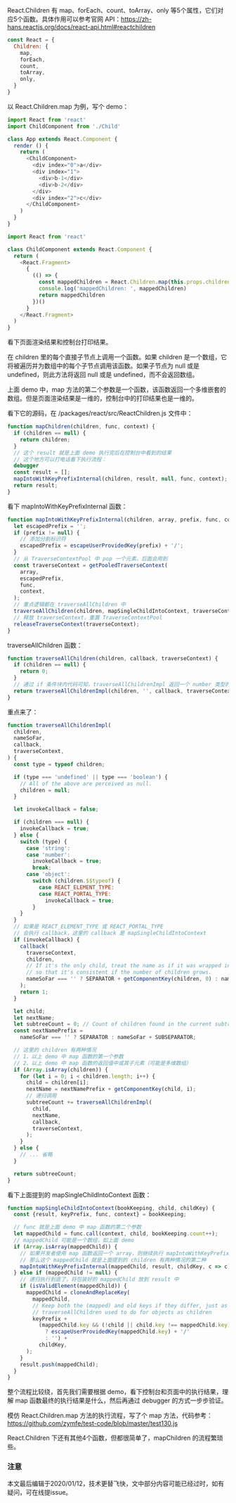React.Children 有 map、forEach、count、toArray、only 等5个属性，它们对应5个函数。具体作用可以参考官网 API：https://zh-hans.reactjs.org/docs/react-api.html#reactchildren

``` javascript
const React = {
  Children: {
    map,
    forEach,
    count,
    toArray,
    only,
  }
}
```

以 React.Children.map 为例，写个 demo：

``` javascript
import React from 'react'
import ChildComponent from './Child'

class App extends React.Component {
  render () {
    return (
      <ChildComponent>
        <div index="0">a</div>
        <div index="1">
          <div>b-1</div>
          <div>b-2</div>
        </div>
        <div index="2">c</div>
      </ChildComponent>
    )
  }
}
```

``` javascript
import React from 'react'

class ChildComponent extends React.Component {
  return (
    <React.Fragment>
      {
        (() => {
          const mappedChildren = React.Children.map(this.props.children, (el, index) => [el, [el, [el]], [el]])
          console.log('mappedChildren: ', mappedChildren)
          return mappedChildren
        })()
      }
    </React.Fragment>
  )
}
```

看下页面渲染结果和控制台打印结果。

在 children 里的每个直接子节点上调用一个函数。如果 children 是一个数组，它将被遍历并为数组中的每个子节点调用该函数。如果子节点为 null 或是 undefined，则此方法将返回 null 或是 undefined，而不会返回数组。

上面 demo 中，map 方法的第二个参数是一个函数，该函数返回一个多维嵌套的数组。但是页面渲染结果是一维的，控制台中的打印结果也是一维的。

看下它的源码，在 /packages/react/src/ReactChildren.js 文件中：

``` javascript
function mapChildren(children, func, context) {
  if (children == null) {
    return children;
  }
  // 这个 result 就是上面 demo 执行完后在控制台中看到的结果
  // 这个地方可以打电话看下执行流程：
  debugger
  const result = [];
  mapIntoWithKeyPrefixInternal(children, result, null, func, context);
  return result;
}
```

看下 mapIntoWithKeyPrefixInternal 函数：

``` javascript
function mapIntoWithKeyPrefixInternal(children, array, prefix, func, context) {
  let escapedPrefix = '';
  if (prefix != null) {
    // 添加分割标识符
    escapedPrefix = escapeUserProvidedKey(prefix) + '/';
  }
  // 从 TraverseContextPool 中 pop 一个元素，后面会用到
  const traverseContext = getPooledTraverseContext(
    array,
    escapedPrefix,
    func,
    context,
  );
  // 重点逻辑都在 traverseAllChildren 中
  traverseAllChildren(children, mapSingleChildIntoContext, traverseContext);
  // 释放 traverseContext，重置 TraverseContextPool
  releaseTraverseContext(traverseContext);
}
```

traverseAllChildren 函数：

``` javascript
function traverseAllChildren(children, callback, traverseContext) {
  if (children == null) {
    return 0;
  }
  // 通过 if 条件块内代码可知，traverseAllChildrenImpl 返回一个 number 类型的数值
  return traverseAllChildrenImpl(children, '', callback, traverseContext);
}
```

重点来了：

``` javascript
function traverseAllChildrenImpl(
  children,
  nameSoFar,
  callback,
  traverseContext,
) {
  const type = typeof children;

  if (type === 'undefined' || type === 'boolean') {
    // All of the above are perceived as null.
    children = null;
  }

  let invokeCallback = false;

  if (children === null) {
    invokeCallback = true;
  } else {
    switch (type) {
      case 'string':
      case 'number':
        invokeCallback = true;
        break;
      case 'object': 
        switch (children.$$typeof) {
          case REACT_ELEMENT_TYPE:
          case REACT_PORTAL_TYPE:
            invokeCallback = true;
        }
    }
  }
  // 如果是 REACT_ELEMENT_TYPE 或 REACT_PORTAL_TYPE
  // 会执行 callback，这里的 callback 是 mapSingleChildIntoContext
  if (invokeCallback) {
    callback(
      traverseContext,
      children,
      // If it's the only child, treat the name as if it was wrapped in an array
      // so that it's consistent if the number of children grows.
      nameSoFar === '' ? SEPARATOR + getComponentKey(children, 0) : nameSoFar,
    );
    return 1;
  }

  let child;
  let nextName;
  let subtreeCount = 0; // Count of children found in the current subtree.
  const nextNamePrefix =
    nameSoFar === '' ? SEPARATOR : nameSoFar + SUBSEPARATOR;

  // 这里的 children 有两种情况
  // 1、以上 demo 中 map 函数的第一个参数
  // 2、以上 demo 中 map 函数的返回值中或其子元素（可能是多维数组）
  if (Array.isArray(children)) {
    for (let i = 0; i < children.length; i++) {
      child = children[i];
      nextName = nextNamePrefix + getComponentKey(child, i);
      // 递归调用
      subtreeCount += traverseAllChildrenImpl(
        child,
        nextName,
        callback,
        traverseContext,
      );
    }
  } else {
    // ... 省略
  }

  return subtreeCount;
}
```

看下上面提到的 mapSingleChildIntoContext 函数：

``` javascript
function mapSingleChildIntoContext(bookKeeping, child, childKey) {
  const {result, keyPrefix, func, context} = bookKeeping;

  // func 就是上面 demo 中 map 函数的第二个参数
  let mappedChild = func.call(context, child, bookKeeping.count++);
  // mappedChild 可能是一个数组，如上面 demo
  if (Array.isArray(mappedChild)) {
    // 如果开发者使用 map 函数返回一个 array，则继续执行 mapIntoWithKeyPrefixInternal 函数
    // 那么这个 mappedChild 就是上面提到的 children 有两种情况的第二种
    mapIntoWithKeyPrefixInternal(mappedChild, result, childKey, c => c);
  } else if (mappedChild != null) {
    // 递归执行到底了，将包装好的 mappedChild 放到 result 中
    if (isValidElement(mappedChild)) {
      mappedChild = cloneAndReplaceKey(
        mappedChild,
        // Keep both the (mapped) and old keys if they differ, just as
        // traverseAllChildren used to do for objects as children
        keyPrefix +
          (mappedChild.key && (!child || child.key !== mappedChild.key)
            ? escapeUserProvidedKey(mappedChild.key) + '/'
            : '') +
          childKey,
      );
    }
    result.push(mappedChild);
  }
}
```

整个流程比较绕，首先我们需要根据 demo，看下控制台和页面中的执行结果，理解 map 函数最终的执行结果是什么，然后再通过 debugger 的方式一步步验证。

模仿 React.Children.map 方法的执行流程，写了个 map 方法，代码参考：https://github.com/zymfe/test-code/blob/master/test130.js

React.Children 下还有其他4个函数，但都很简单了，mapChildren 的流程繁琐些。

### 注意

本文最后编辑于2020/01/12，技术更替飞快，文中部分内容可能已经过时，如有疑问，可在线提issue。